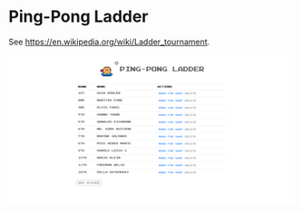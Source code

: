 # Ping-Pong Ladder
See https://en.wikipedia.org/wiki/Ladder_tournament.

![alt text](screenshot.png "Screenshot")
